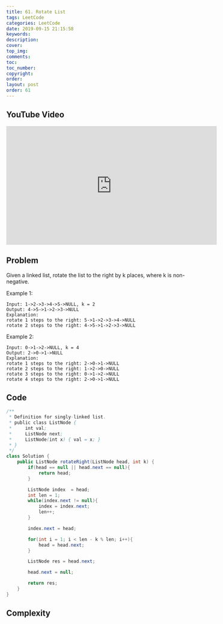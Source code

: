 ```yaml
---
title: 61. Rotate List
tags: LeetCode
categories: LeetCode
date: 2019-09-15 21:15:58
keywords:
description:
cover:
top_img:
comments:
toc:
toc_number:
copyright:
order:
layout: post
order: 61
---
```


## YouTube Video

<iframe width="560" height="315" src="https://www.youtube.com/embed/CABz3Nd64KQ" frameborder="0" allow="accelerometer; autoplay; encrypted-media; gyroscope; picture-in-picture" allowfullscreen></iframe>

## Problem

Given a linked list, rotate the list to the right by k places, where k is non-negative.

Example 1:

```
Input: 1->2->3->4->5->NULL, k = 2
Output: 4->5->1->2->3->NULL
Explanation:
rotate 1 steps to the right: 5->1->2->3->4->NULL
rotate 2 steps to the right: 4->5->1->2->3->NULL
```

Example 2:

```
Input: 0->1->2->NULL, k = 4
Output: 2->0->1->NULL
Explanation:
rotate 1 steps to the right: 2->0->1->NULL
rotate 2 steps to the right: 1->2->0->NULL
rotate 3 steps to the right: 0->1->2->NULL
rotate 4 steps to the right: 2->0->1->NULL
```

## Code

```java
/**
 * Definition for singly-linked list.
 * public class ListNode {
 *     int val;
 *     ListNode next;
 *     ListNode(int x) { val = x; }
 * }
 */
class Solution {
    public ListNode rotateRight(ListNode head, int k) {
        if(head == null || head.next == null){
            return head;
        }

        ListNode index  = head;
        int len = 1;
        while(index.next != null){
            index = index.next;
            len++;
        }

        index.next = head;

        for(int i = 1; i < len - k % len; i++){
            head = head.next;
        }

        ListNode res = head.next;

        head.next = null;

        return res;
    }
}
```

## Complexity
